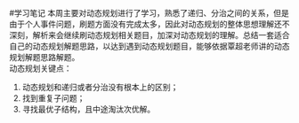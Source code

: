 #学习笔记
本周主要对动态规划进行了学习，熟悉了递归、分治之间的关系，但是由于个人事件问题，刷题方面没有完成太多，因此对动态规划的整体思想理解还不深刻，解析来会继续刷动态规划相关题目，加深对动态规划的理解。总结一套适合自己的动态规划解题思路，以达到遇到动态规划题目，能够依据覃超老师讲的动态规划解题思路解题。  
动态规划关键点：  
1. 动态规划和递归或者分治没有根本上的区别；  
2. 找到重复子问题；  
3. 寻找最优子结构，且中途淘汰次优解。
